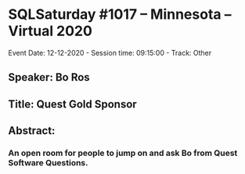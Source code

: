 # SQLSaturday #1017 – Minnesota – Virtual 2020
Event Date: 12-12-2020 - Session time: 09:15:00 - Track: Other
## Speaker: Bo Ros
## Title: Quest Gold Sponsor
## Abstract:
### An open room for people to jump on and ask Bo from Quest Software Questions.
